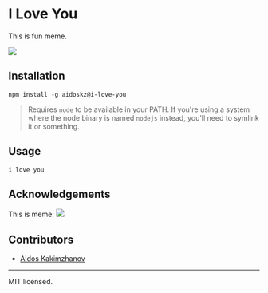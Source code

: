 I Love You
========

This is fun meme.

![](https://raw.github.com/aidoskz/i-love-you/master/example.gif)


## Installation

    npm install -g aidoskz@i-love-you

> Requires `node` to be available in your PATH. If you're using a system where
> the node binary is named `nodejs` instead, you'll need to symlink it or something.

## Usage

    i love you


## Acknowledgements

This is meme:
![](https://i.kym-cdn.com/photos/images/original/001/348/492/b85.png)

## Contributors

  - [Aidos Kakimzhanov](http://github.com/aidoskz)

- - -
MIT licensed.
